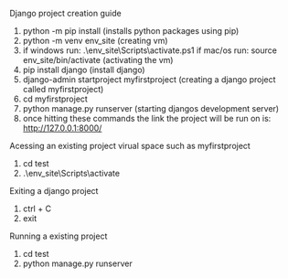 Django project creation guide
1. python -m pip install (installs python packages using pip)
2. python -m venv env_site (creating vm)
3.  if windows run: .\env_site\Scripts\activate.ps1 if mac/os run: source env_site/bin/activate (activating the vm)
4. pip install django (install django)
5. django-admin startproject myfirstproject (creating a django project called myfirstproject)
6. cd myfirstproject
7. python manage.py runserver (starting djangos development server)
8. once hitting these commands the link the project will be run on is: http://127.0.0.1:8000/

Acessing an existing project virual space such as myfirstproject
1. cd test
2. .\env_site\Scripts\activate

Exiting a django project
1. ctrl + C
2. exit

Running a existing project
1. cd test
2. python manage.py runserver


